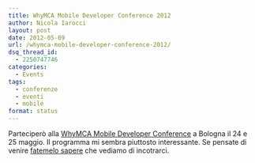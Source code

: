 ```yaml
---
title: WhyMCA Mobile Developer Conference 2012
author: Nicola Iarocci
layout: post
date: 2012-05-09
url: /whymca-mobile-developer-conference-2012/
dsq_thread_id:
  - 2250747746
categories:
  - Events
tags:
  - conferenze
  - eventi
  - mobile
format: status
---
```

Parteciperò alla <a title="WhyMCA Mobile Developer Conference 2012" href="http://www.whymca.org/" target="_blank">WhyMCA Mobile Developer Conference</a> a Bologna il 24 e 25 maggio. Il programma mi sembra piuttosto interessante. Se pensate di venire [fatemelo sapere][1] che vediamo di incotrarci.

 [1]: http://nicolaiarocci.com/contatti/ "Contatti"
